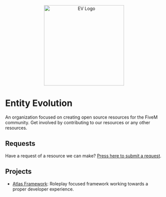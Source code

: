 <div align="center">
    <img height="256" width="256" src="[https://media.discordapp.net/attachments/760985469151346720/1038738001578168401/Ev-Without.png](https://media.discordapp.net/attachments/760985469151346720/1391580621406601366/Ev-Without.png?ex=686c69f2&is=686b1872&hm=834496ddf95ff1ca4de380038eae586bc3f86b34f3aecdd6f56804af1a8ba21f&=&format=webp&quality=lossless)" alt="EV Logo">
</div>

# Entity Evolution
An organization focused on creating open source resources for the FiveM community. Get involved by contributing to our resources or any other resources.

## Requests
Have a request of a resource we can make?
[Press here to submit a request](https://entityevolution.github.io/#requests).

## Projects
- [Atlas Framework](https://github.com/AtlasFw): Roleplay focused framework working towards a proper developer experience.
